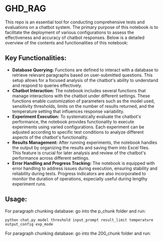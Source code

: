 # GHD_RAG

This repo is an essential tool for conducting comprehensive tests and evaluations on a chatbot system. The primary purpose of this notebook is to facilitate the deployment of various configurations to assess the effectiveness and accuracy of chatbot responses. Below is a detailed overview of the contents and functionalities of this notebook:

## Key Functionalities:

* **Database Querying:** Functions are defined to interact with a database to retrieve relevant paragraphs based on user-submitted questions. This setup allows for a focused analysis of the chatbot's ability to understand and respond to queries effectively.
* **Chatbot Interaction:** The notebook includes several functions that manage interactions with the chatbot under different settings. These functions enable customization of parameters such as the model used, sensitivity thresholds, limits on the number of results returned, and the temperature setting that influences response variability.
* **Experiment Execution:** To systematically evaluate the chatbot's performance, the notebook provides functionality to execute experiments using varied configurations. Each experiment can be adjusted according to specific test conditions to analyze different aspects of the chatbot's functionality.
* **Results Management:** After running experiments, the notebook handles the output by organizing the results and saving them into Excel files. This feature is crucial for later analysis and review of the chatbot's performance across different settings.
* **Error Handling and Progress Tracking:** The notebook is equipped with error handling to address issues during execution, ensuring stability and reliability during tests. Progress indicators are also incorporated to monitor the duration of operations, especially useful during lengthy experiment runs.

## Usage:

For paragraph chunking database: go into the p_chunk folder and run:

```
python chat.py model threshold input_prompt result_limit temperature output_config exp_mode
```

For paragraph chunking database: go into the 200_chunk folder and run:

```

```
